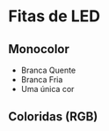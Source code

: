 Fitas de LED============Monocolor---------- Branca Quente- Branca Fria- Uma única corColoridas (RGB)---------------